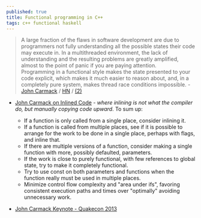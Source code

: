 ```yaml
---
published: true
title: Functional programming in C++
tags: c++ functional haskell
---
```

> A large fraction of the flaws in software development are due to programmers not fully understanding all the possible states their code may execute in. In a multithreaded environment, the lack of understanding and the resulting problems are greatly amplified, almost to the point of panic if you are paying attention.  
> Programming in a functional style makes the state presented to your code explicit, which makes it much easier to reason about, and, in a completely pure system, makes thread race conditions impossible. - [John Carmack](https://gamasutra.com/view/news/169296/Indepth_Functional_programming_in_C.php) / [HN](https://news.ycombinator.com/item?id=3896404) / [(2)](https://news.ycombinator.com/item?id=8609775)

- [John Carmack on Inlined Code](http://number-none.com/blow/john_carmack_on_inlined_code.html) - _where inlining is not what the compiler do, but manually copying code upward_. To sum up:
	- If a function is only called from a single place, consider inlining it.
	- If a function is called from multiple places, see if it is possible to arrange for the work to be done in a single place, perhaps with flags, and inline that.
	- If there are multiple versions of a function, consider making a single function with more, possibly defaulted, parameters.
	- If the work is close to purely functional, with few references to global state, try to make it completely functional.
	- Try to use const on both parameters and functions when the function really must be used in multiple places.
	- Minimize control flow complexity and "area under ifs", favoring consistent execution paths and times over "optimally" avoiding unnecessary work.


- [John Carmack Keynote - Quakecon 2013](https://www.youtube.com/watch?v=Uooh0Y9fC_M#t=4876)
